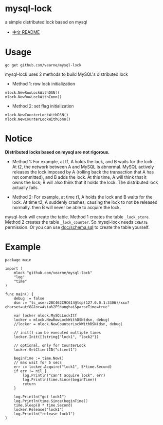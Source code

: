 # mysql-lock
a simple distributed lock based on mysql

* [中文 README](https://github.com/vearne/mysql-lock/blob/master/README_zh.md)

# Usage
```
go get github.com/vearne/mysql-lock
```


mysql-lock uses 2 methods to build MySQL's distributed lock

* Method 1: row lock
  initialization
```
mlock.NewRowLockWithDSN()
mlock.NewRowLockWithConn()
```
* Method 2: set flag
  initialization
```
mlock.NewCounterLockWithDSN()
mlock.NewCounterLockWithConn()
```


# Notice
**Distributed locks based on mysql are not rigorous.**


* Method 1:
  For example, at t1, A holds the lock, and B waits for the lock. At t2, the network between A and MySQL is abnormal. MySQL actively releases the lock imposed by A (rolling back the transaction that A has not committed), and B adds the lock. At this time, A will think that it owns the lock; B will also think that it holds the lock. The distributed lock actually fails.


* Method 2:
  For example, at time t1, A holds the lock and B waits for the lock. At time t2, A suddenly crashes, causing the lock to not be released normally. then B will never be able to acquire the lock.


mysql-lock will create the table. Method 1 creates the table `_lock_store`. Method 2 creates the table `_lock_counter`. So mysql-lock needs `CREATE` permission. Or you can use [doc/schema.sql](https://github.com/vearne/mysql-lock/blob/main/doc/schema.sql) to create the table yourself.

# Example
```
package main

import (
	mlock "github.com/vearne/mysql-lock"
	"log"
	"time"
)

func main() {
	debug := false
	dsn := "tc_user:20C462C9C614@tcp(127.0.0.1:3306)/xxx?charset=utf8&loc=Asia%2FShanghai&parseTime=true"

	var locker mlock.MySQLLockItf
	locker = mlock.NewRowLockWithDSN(dsn, debug)
	//locker = mlock.NewCounterLockWithDSN(dsn, debug)

	// init() can be executed multiple times
	locker.Init([]string{"lock1", "lock2"})
	
	// optional, only for CounterLock
	locker.SetClientID("client1")

	beginTime := time.Now()
	// max wait for 5 secs
	err := locker.Acquire("lock1", 5*time.Second)
	if err != nil {
		log.Println("can't acquire lock", err)
		log.Println(time.Since(beginTime))
		return
	}

	log.Println("got lock1")
	log.Println(time.Since(beginTime))
	time.Sleep(8 * time.Second)
	locker.Release("lock1")
	log.Println("release lock1")
}
```
